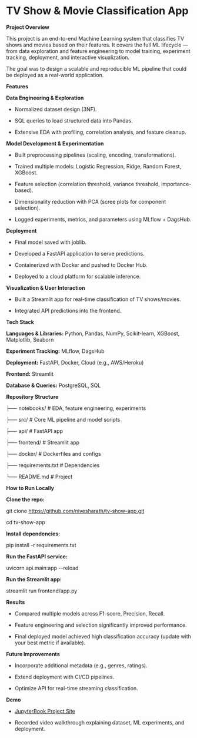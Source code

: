 # TV Show & Movie Classification App

**Project Overview**

This project is an end-to-end Machine Learning system that classifies TV shows and movies based on their features.
It covers the full ML lifecycle — from data exploration and feature engineering to model training, experiment tracking, deployment, and interactive visualization.

The goal was to design a scalable and reproducible ML pipeline that could be deployed as a real-world application.

**Features**

**Data Engineering & Exploration**

- Normalized dataset design (3NF).

- SQL queries to load structured data into Pandas.

- Extensive EDA with profiling, correlation analysis, and feature cleanup.

**Model Development & Experimentation**

- Built preprocessing pipelines (scaling, encoding, transformations).

- Trained multiple models: Logistic Regression, Ridge, Random Forest, XGBoost.

- Feature selection (correlation threshold, variance threshold, importance-based).

- Dimensionality reduction with PCA (scree plots for component selection).

- Logged experiments, metrics, and parameters using MLflow + DagsHub.

**Deployment**

- Final model saved with joblib.

- Developed a FastAPI application to serve predictions.

- Containerized with Docker and pushed to Docker Hub.

- Deployed to a cloud platform for scalable inference.

**Visualization & User Interaction**

- Built a Streamlit app for real-time classification of TV shows/movies.

- Integrated API predictions into the frontend.

**Tech Stack**

**Languages & Libraries:** Python, Pandas, NumPy, Scikit-learn, XGBoost, Matplotlib, Seaborn

**Experiment Tracking:** MLflow, DagsHub

**Deployment:** FastAPI, Docker, Cloud (e.g., AWS/Heroku)

**Frontend:** Streamlit

**Database & Queries:** PostgreSQL, SQL

**Repository Structure**

├── notebooks/            # EDA, feature engineering, experiments

├── src/                  # Core ML pipeline and model scripts

├── api/                  # FastAPI app

├── frontend/             # Streamlit app

├── docker/               # Dockerfiles and configs

├── requirements.txt      # Dependencies

└── README.md             # Project 


**How to Run Locally**

**Clone the repo:**

git clone https://github.com/nivesharath/tv-show-app.git

cd tv-show-app


**Install dependencies:**

pip install -r requirements.txt


**Run the FastAPI service:**

uvicorn api.main:app --reload


**Run the Streamlit app:**

streamlit run frontend/app.py

**Results**

- Compared multiple models across F1-score, Precision, Recall.

- Feature engineering and selection significantly improved performance.

- Final deployed model achieved high classification accuracy (update with your best metric if available).

**Future Improvements**

- Incorporate additional metadata (e.g., genres, ratings).

- Extend deployment with CI/CD pipelines.

- Optimize API for real-time streaming classification.

**Demo**

- [JupyterBook Project Site](https://nivesharath.github.io/tv-show-app/)

- Recorded video walkthrough explaining dataset, ML experiments, and deployment.  
 
